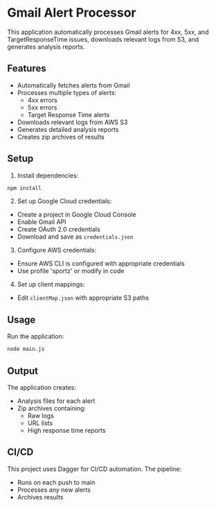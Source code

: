 # Gmail Alert Processor

This application automatically processes Gmail alerts for 4xx, 5xx, and TargetResponseTime issues, downloads relevant logs from S3, and generates analysis reports.

## Features

- Automatically fetches alerts from Gmail
- Processes multiple types of alerts:
  - 4xx errors
  - 5xx errors
  - Target Response Time alerts
- Downloads relevant logs from AWS S3
- Generates detailed analysis reports
- Creates zip archives of results

## Setup

1. Install dependencies:
```bash
npm install
```

2. Set up Google Cloud credentials:
- Create a project in Google Cloud Console
- Enable Gmail API
- Create OAuth 2.0 credentials
- Download and save as `credentials.json`

3. Configure AWS credentials:
- Ensure AWS CLI is configured with appropriate credentials
- Use profile 'sportz' or modify in code

4. Set up client mappings:
- Edit `clientMap.json` with appropriate S3 paths

## Usage

Run the application:
```bash
node main.js
```

## Output

The application creates:
- Analysis files for each alert
- Zip archives containing:
  - Raw logs
  - URL lists
  - High response time reports

## CI/CD

This project uses Dagger for CI/CD automation. The pipeline:
- Runs on each push to main
- Processes any new alerts
- Archives results